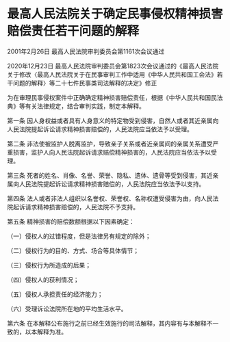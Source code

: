 # 最高人民法院关于确定民事侵权精神损害赔偿责任若干问题的解释

2001年2月26日 最高人民法院审判委员会第1161次会议通过

2020年12月23日 最高人民法院审判委员会第1823次会议通过的《最高人民法院关于修改〈最高人民法院关于在民事审判工作中适用《中华人民共和国工会法》若干问题的解释〉等二十七件民事类司法解释的决定》修正

<!-- INFO END -->

为在审理民事侵权案件中正确确定精神损害赔偿责任，根据《中华人民共和国民法典》等有关法律规定，结合审判实践，制定本解释。

第一条 因人身权益或者具有人身意义的特定物受到侵害，自然人或者其近亲属向人民法院提起诉讼请求精神损害赔偿的，人民法院应当依法予以受理。

第二条 非法使被监护人脱离监护，导致亲子关系或者近亲属间的亲属关系遭受严重损害，监护人向人民法院起诉请求赔偿精神损害的，人民法院应当依法予以受理。

第三条 死者的姓名、肖像、名誉、荣誉、隐私、遗体、遗骨等受到侵害，其近亲属向人民法院提起诉讼请求精神损害赔偿的，人民法院应当依法予以支持。

第四条 法人或者非法人组织以名誉权、荣誉权、名称权遭受侵害为由，向人民法院起诉请求精神损害赔偿的，人民法院不予支持。

第五条 精神损害的赔偿数额根据以下因素确定：

（一）侵权人的过错程度，但是法律另有规定的除外；

（二）侵权行为的目的、方式、场合等具体情节；

（三）侵权行为所造成的后果；

（四）侵权人的获利情况；

（五）侵权人承担责任的经济能力；

（六）受理诉讼法院所在地的平均生活水平。

第六条 在本解释公布施行之前已经生效施行的司法解释，其内容有与本解释不一致的，以本解释为准。

